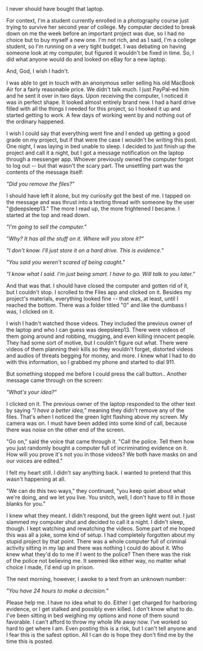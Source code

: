 ​​I never should have bought that laptop.

For context, I'm a student currently enrolled in a photography course just trying to survive her second year of college. My computer decided to break down on me the week before an important project was due, so I had no choice but to buy myself a new one. I'm not rich, and as I said, I'm a college student, so I'm running on a very tight budget. I was debating on having someone look at my computer, but figured it wouldn't be fixed in time. So, I did what anyone would do and looked on eBay for a new laptop.

And, God, I wish I hadn't.

I was able to get in touch with an anonymous seller selling his old MacBook Air for a fairly reasonable price. We didn't talk much. I just PayPal-ed him and he sent it over in two days. Upon receiving the computer, I noticed it was in perfect shape. It looked almost entirely brand new. I had a hard drive filled with all the things I needed for this project, so I hooked it up and started getting to work. A few days of working went by and nothing out of the ordinary happened.

I wish I could say that everything went fine and I ended up getting a good grade on my project, but if that were the case I wouldn't be writing this post. One night, I was laying in bed unable to sleep. I decided to just finish up the project and call it a night, but I got a message notification on the laptop through a messenger app. Whoever previously owned the computer forgot to log out -- but that wasn't the scary part. The unsettling part was the contents of the message itself:

*"Did you remove the files?"*

I should have left it alone, but my curiosity got the best of me. I tapped on the message and was thrust into a texting thread with someone by the user "@deepsleep13." The more I read up, the more frightened I became. I started at the top and read down.

*"I'm going to sell the computer."*

*"Why? It has all the stuff on it. Where will you store it?"*

*"I don't know. I'll just store it on a hard drive. This is evidence."*

*"You said you weren't scared of being caught."*

*"I know what I said. I'm just being smart. I have to go. Will talk to you later."*

And that was that. I should have closed the computer and gotten rid of it, but I couldn't stop. I scrolled to the Files app and clicked on it. Besides my project's materials, everything looked fine -- that was, at least, until I reached the bottom. There was a folder titled "0" and like the dumbass I was, I clicked on it.

I wish I hadn't watched those videos. They included the previous owner of the laptop and who I can guess was deepsleep13. There were videos of them going around and robbing, mugging, and even killing innocent people. They had some sort of motive, but I couldn't figure out what. There were videos of them planning their kills so they wouldn't forget, distorted videos and audios of threats begging for money, and more. I knew what I had to do with this information, so I grabbed my phone and started to dial 911.

But something stopped me before I could press the call button.. Another message came through on the screen:

*"What's your idea?"*

I clicked on it. The previous owner of the laptop responded to the other text by saying *"I have a better idea,"* meaning they didn't remove any of the files. That's when I noticed the green light flashing above my screen. My camera was on. I must have been added into some kind of call, because there was noise on the other end of the screen.

"Go on," said the voice that came through it. "Call the police. Tell them how you just randomly bought a computer full of incriminating evidence on it. How will you prove it's not you in those videos? We both have masks on and our voices are edited."

I felt my heart still. I didn't say anything back. I wanted to pretend that this wasn't happening at all.

"We can do this two ways," they continued, "you keep quiet about what we're doing, and we let you live. You snitch, well, I don't have to fill in those blanks for you."

I knew what they meant. I didn't respond, but the green light went out. I just slammed ​my computer shut and decided to call it a night. I didn't sleep, though. I kept watching and rewatching the videos. Some part of me hoped this was all a joke, some kind of setup. I had completely forgotten about my stupid project by that point. There was a whole computer full of criminal activity sitting in my lap and there was nothing I could do about it. Who knew what they'd do to me if I went to the police? Then there was the risk of the police not believing me. It seemed like either way, no matter what choice I made, I'd end up in prison.

The next morning, however, I awoke to a text from an unknown number:

*"You have 24 hours to make a decision."*

Please help me. I have no idea what to do. Either I get charged for harboring evidence, or I get stalked and possibly even killed. I don't know what to do. I've been sitting in bed weighing my options and none of them sound favorable. I can't afford to throw my whole life away now. I've worked so hard to get where I am. Even posting this is a risk, but I can't tell anyone and I fear this is the safest option. All I can do is hope they don't find me by the time this is posted.